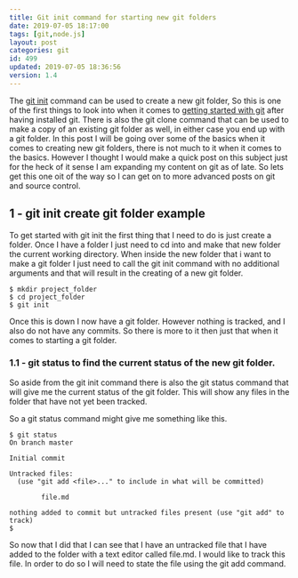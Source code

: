```yaml
---
title: Git init command for starting new git folders
date: 2019-07-05 18:17:00
tags: [git,node.js]
layout: post
categories: git
id: 499
updated: 2019-07-05 18:36:56
version: 1.4
---
```


The [git init](https://git-scm.com/docs/git-init) command can be used to create a new git folder, So this is one of the first things to look into when it comes to [getting started with git](https://git-scm.com/book/en/v2/Git-Basics-Getting-a-Git-Repository) after having installed git. There is also the git clone command that can be used to make a copy of an existing git folder as well, in either case you end up with a git folder. In this post I will be going over some of the basics when it comes to creating new git folders, there is not much to it when it comes to the basics. However I thought I would make a quick post on this subject just for the heck of it sense I am expanding my content on git as of late. So lets get this one oit of the way so I can get on to more advanced posts on git and source control.

<!-- more -->

## 1 - git init create git folder example

To get started with git init the first thing that I need to do is just create a folder. Once I have a folder I just need to cd into and make that new folder the current working directory. When inside the new folder that i want to make a git folder I just need to call the git init command with no additional arguments and that will result in the creating of a new git folder.

```
$ mkdir project_folder
$ cd project_folder
$ git init
```

Once this is down I now have a git folder. However nothing is tracked, and I also do not have any commits. So there is more to it then just that when it comes to starting a git folder.

### 1.1 - git status to find the current status of the new git folder.

So aside from the git init command there is also the git status command that will give me the current status of the git folder. This will show any files in the folder that have not yet been tracked.

So a git status command might give me something like this.
```
$ git status
On branch master
 
Initial commit
 
Untracked files:
  (use "git add <file>..." to include in what will be committed)
 
        file.md
 
nothing added to commit but untracked files present (use "git add" to track)
$
```

So now that I did that I can see that I have an untracked file that I have added to the folder with a text editor called file.md. I would like to track this file. In order to do so I will need to state the file using the git add command.